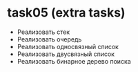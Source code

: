 # task05 (extra tasks)

- Реализовать стек
- Реализовать очередь
- Реализовать односвязный список
- Реализовать двусвязный список
- Реализовать бинарное дерево поиска
